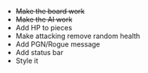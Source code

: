 - ~~Make the board work~~
- ~~Make the AI work~~
- Add HP to pieces
- Make attacking remove random health
- Add PGN/Rogue message
- Add status bar
- Style it
